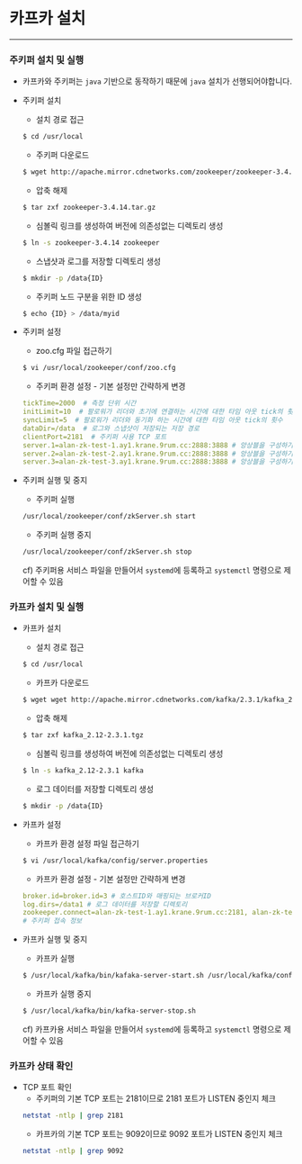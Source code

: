 
# 카프카 설치

<hr>


### 주키퍼 설치 및 실행
* 카프카와 주키퍼는 `java` 기반으로 동작하기 때문에 `java` 설치가 선행되어야합니다.
* 주키퍼 설치
  * 설치 경로 접근
  ```bash
  $ cd /usr/local
  ```

  * 주키퍼 다운로드
  ```bash
  $ wget http://apache.mirror.cdnetworks.com/zookeeper/zookeeper-3.4.14/zookeeper-3.4.14.tar.gz
  ```

  * 압축 해제
  ```bash
  $ tar zxf zookeeper-3.4.14.tar.gz
  ```

  * 심볼릭 링크를 생성하여 버전에 의존성없는 디렉토리 생성
  ```bash
  $ ln -s zookeeper-3.4.14 zookeeper
  ```

  * 스냅샷과 로그를 저장할 디렉토리 생성
  ```bash
  $ mkdir -p /data{ID}
  ```

  * 주키퍼 노드 구분을 위한 ID 생성
  ```bash
  $ echo {ID} > /data/myid
  ```

* 주키퍼 설정
  * zoo.cfg 파일 접근하기
  ```bash
  $ vi /usr/local/zookeeper/conf/zoo.cfg
  ```

  * 주키퍼 환경 설정 - 기본 설정만 간략하게 변경
  ```yml
  tickTime=2000  # 측정 단위 시간
  initLimit=10  # 팔로워가 리더와 초기에 연결하는 시간에 대한 타임 아웃 tick의 횟수
  syncLimit=5  # 팔로워가 리더와 동기화 하는 시간에 대한 타임 아웃 tick의 횟수
  dataDir=/data  # 로그와 스냅샷이 저장되는 저장 경로
  clientPort=2181  # 주키퍼 사용 TCP 포트
  server.1=alan-zk-test-1.ay1.krane.9rum.cc:2888:3888 # 앙상블을 구성하기 위한 주키퍼 node ID
  server.2=alan-zk-test-2.ay1.krane.9rum.cc:2888:3888 # 앙상블을 구성하기 위한 주키퍼 node ID
  server.3=alan-zk-test-3.ay1.krane.9rum.cc:2888:3888 # 앙상블을 구성하기 위한 주키퍼 node ID
  ```

* 주키퍼 실행 및 중지  
  * 주키퍼 실행
  ```bash
  /usr/local/zookeeper/conf/zkServer.sh start
  ```

  * 주키퍼 실행 중지 
  ```bash
  /usr/local/zookeeper/conf/zkServer.sh stop
  ```  
  cf) 주키퍼용 서비스 파일을 만들어서 `systemd`에 등록하고 `systemctl` 명령으로 제어할 수 있음


### 카프카 설치 및 실행
* 카프카 설치
  * 설치 경로 접근
  ```bash
  $ cd /usr/local
  ```

  * 카프카 다운로드
  ```bash
  $ wget wget http://apache.mirror.cdnetworks.com/kafka/2.3.1/kafka_2.12-2.3.1.tgz
  ```

  * 압축 해제
  ```bash
  $ tar zxf kafka_2.12-2.3.1.tgz
  ```

  * 심볼릭 링크를 생성하여 버전에 의존성없는 디렉토리 생성
  ```bash
  $ ln -s kafka_2.12-2.3.1 kafka 
  ```

  * 로그 데이터를 저장할 디렉토리 생성
  ```bash
  $ mkdir -p /data{ID}
  ```

* 카프카 설정
  * 카프카 환경 설정 파일 접근하기
  ```bash
  $ vi /usr/local/kafka/config/server.properties
  ```
  
  * 카프카 환경 설정 - 기본 설정만 간략하게 변경
  ```yml
  broker.id=broker.id=3 # 호스트ID와 매핑되는 브로커ID
  log.dirs=/data1 # 로그 데이터를 저장할 디렉토리
  zookeeper.connect=alan-zk-test-1.ay1.krane.9rum.cc:2181, alan-zk-test-2.ay1.krane.9rum.cc:2181,alan-zk-test-3.ay1.krane.9rum.cc:2181
  # 주키퍼 접속 정보
  ```

* 카프카 실행 및 중지
  * 카프카 실행
  ```bash
  $ /usr/local/kafka/bin/kafaka-server-start.sh /usr/local/kafka/config/server.properties
  ```

  * 카프카 실행 중지
  ```bash
  $ /usr/local/kafka/bin/kafka-server-stop.sh 
  ```
  cf) 카프카용 서비스 파일을 만들어서 `systemd`에 등록하고 `systemctl` 명령으로 제어할 수 있음

### 카프카 상태 확인
* TCP 포트 확인
  * 주키퍼의 기본 TCP 포트는 2181이므로 2181 포트가 LISTEN 중인지 체크 
  ```bash
  netstat -ntlp | grep 2181
  ```
  * 카프카의 기본 TCP 포트는 9092이므로 9092 포트가 LISTEN 중인지 체크
  ```bash
  netstat -ntlp | grep 9092
  ```
